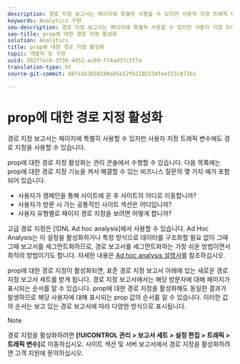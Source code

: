 ```yaml
---
description: 경로 지정 보고서는 페이지에 특별히 사용할 수 있지만 사용자 지정 트래픽 변수에도 경로 지정을 사용할 수 있습니다.
keywords: Analytics 구현
seo-description: 경로 지정 보고서는 페이지에 특별히 사용할 수 있지만 사용자 지정 트래픽 변수에도 경로 지정을 사용할 수 있습니다.
seo-title: prop에 대한 경로 지정 활성화
solution: Analytics
title: prop에 대한 경로 지정 활성화
topic: 개발자 및 구현
uuid: 582f7ecb-3f36-4d52-ac69-f74ad37c5f7a
translation-type: ht
source-git-commit: 86fe1b3650100a05e52fb2102134fee515c871b1

---
```



# prop에 대한 경로 지정 활성화

경로 지정 보고서는 페이지에 특별히 사용할 수 있지만 사용자 지정 트래픽 변수에도 경로 지정을 사용할 수 있습니다.

prop에 대한 경로 지정 활성화는 관리 콘솔에서 수행할 수 있습니다. 다음 목록에는 prop에 대한 경로 지정 기능을 켜서 해결할 수 있는 비즈니스 질문의 몇 가지 예가 포함되어 있습니다.

* 사용자가 캠페인을 통해 사이트에 온 후 사이트의 어디로 이동합니까?
* 사용자가 방문 시 가는 공통적인 사이트 섹션은 어디입니까?
* 사용자 유형별로 페이지 경로 지정을 보려면 어떻게 합니까?

고급 경로 지정은 [!DNL Ad hoc analysis]에서 사용할 수 있습니다. Ad Hoc Analysis는 이 설정을 활성화하거나 특정 방식으로 데이터를 구조화할 필요 없이 그때그때 보고서를 세그먼트화하므로, 경로 보고서를 세그먼트화하는 가장 쉬운 방법이면서 최적의 방법이기도 합니다. 자세한 내용은 [Ad hoc analysis 설명서](https://marketing.adobe.com/resources/help/ko_KR/dsc/)를 참조하십시오.

prop에 대한 경로 지정이 활성화되면, 표준 경로 지정 보고서 아래에 있는 새로운 경로 지정 보고서 세트를 받게 됩니다. 경로 지정 보고서에서는 해당 방문자에 대해 페이지가 표시되는 순서를 알 수 있습니다. prop에 대한 경로 지정을 활성화해도 동일한 결과가 발생하므로 해당 사용자에 대해 표시되는 prop 값의 순서를 알 수 있습니다. 이러한 값의 순서는 보고 있는 경로 보고서에 따라 다양한 방식으로 표시됩니다.

>[!NOTE]
>
>경로 지정을 활성화하려면 **[!UICONTROL 관리 &gt; 보고서 세트 &gt; 설정 편집 &gt; 트래픽 &gt; 트래픽 변수]**&#x200B;로 이동하십시오. 사이트 섹션 및 서버 보고서에서 경로 지정을 활성화하려면 고객 지원에 문의하십시오.


